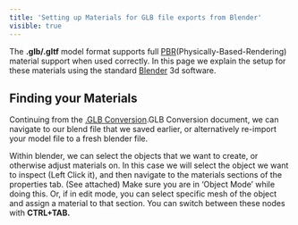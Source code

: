 ```yaml
---
title: 'Setting up Materials for GLB file exports from Blender'
visible: true
---
```


The **.glb/.gltf** model format supports full [PBR](https://en.wikipedia.org/wiki/Physically_based_rendering)(Physically-Based-Rendering) material support when used correctly. In this page we explain the setup for these materials using the standard [Blender](https://www.blender.org/) 3d software.

## Finding your Materials
Continuing from the [.GLB Conversion](https://help.spiff.com.au/setting-up-3d-models-for-spiff/converting-a-3d-model-to-glb ).GLB Conversion  document, we can navigate to our blend file that we saved earlier, or alternatively re-import your model file to a fresh blender file. 

Within blender, we can select the objects that we want to create, or otherwise adjust materials on. In this case we will select the object we want to inspect (Left Click it), and then navigate to the materials sections of the properties tab. (See attached) Make sure you are in ‘Object Mode’ while doing this. Or, if in edit mode, you can select specific mesh of the object and assign a material to that section. You can switch between these nodes with **CTRL+TAB.**